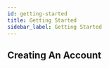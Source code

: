 ```yaml
---
id: getting-started
title: Getting Started
sidebar_label: Getting Started
---
```


## Creating An Account